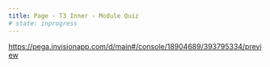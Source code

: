 ```yaml
---
title: Page - T3 Inner - Module Quiz
# state: inprogress
---
```


https://pega.invisionapp.com/d/main#/console/18904689/393795334/preview